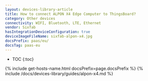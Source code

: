 ```yaml
---
layout: devices-library-article
title: How to connect ALPON X4 Edge Computer to ThingsBoard?
category: Other devices
connectivity: WIFI, Bluetooth, LTE, Ethernet
vendor: Sixfab
hasIntegrationDeviceConfiguration: true
deviceImageFileName: sixfab-alpon-x4.jpg
docsPrefix: paas/eu/
docsTag: paas-eu
---
```


* TOC
{:toc}

{% include get-hosts-name.html docsPrefix=page.docsPrefix %}
{% include /docs/devices-library/guides/alpon-x4.md %}
